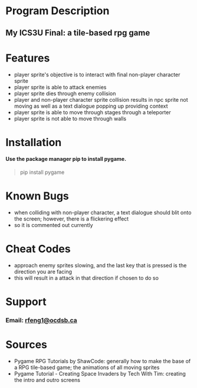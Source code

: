 # Program Description
## My ICS3U Final: a tile-based rpg game 

# Features
- player sprite's objective is to interact with final non-player character sprite
- player sprite is able to attack enemies
- player sprite dies through enemy collision
- player and non-player character sprite collision results in npc sprite not moving as well as a text dialogue popping up providing context 
- player sprite is able to move through stages through a teleporter
- player sprite is not able to move through walls

# Installation
#### Use the package manager **pip** to install pygame.
> pip install pygame

# Known Bugs
- when colliding with non-player character, a text dialogue should blit onto the screen; however, there is a flickering effect 
- so it is commented out currently

# Cheat Codes
- approach enemy sprites slowing, and the last key that is pressed is the direction you are facing
- this will result in a attack in that direction if chosen to do so

# Support
### **Email:** rfeng1@ocdsb.ca

# Sources
- Pygame RPG Tutorials by ShawCode: generally how to make the base of a RPG tile-based game; the animations of all moving sprites
- Pygame Tutorial - Creating Space Invaders by Tech With Tim: creating the intro and outro screens  
